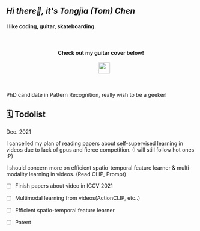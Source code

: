 ## *Hi there👋, it's Tongjia (Tom) Chen*

#### **I like coding, guitar, skateboarding.**

<p align="center">
  </a>
  <br><br>
  <strong>Check out my guitar cover below!</strong>
  <br><br>
      &emsp;
  <a href="https://www.bilibili.com/video/BV1L64y1v7E7" target="_blank" alt="Bilibili" title="Bilibili">
    <img src="https://user-images.githubusercontent.com/29084184/129467562-a754907c-c128-40d0-80ad-86e89bdda3d6.png" width="30px"/>
  </a> 

​    

PhD candidate in Pattern Recognition, really wish to be a geeker!

## 🗓️ Todolist

Dec. 2021

I cancelled my plan of reading papers about self-supervised learning in videos due to lack of gpus and fierce competition. (I will still follow hot ones :P)

I should concern more on efficient spatio-temporal feature learner & multi-modality learning in videos. (Read CLIP, Prompt)

- [ ] Finish papers about video in ICCV 2021
- [ ] Multimodal learning from videos(ActionCLIP, etc..)
- [ ] Efficient spatio-temporal feature learner
- [ ] Patent

